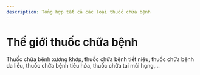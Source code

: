 ```yaml
---
description: Tổng hợp tất cả các loại thuốc chữa bệnh
---
```


# Thế giới thuốc chữa bệnh

Thuốc chữa bệnh xương khớp, thuốc chữa bệnh tiết niệu, thuốc chữa bệnh da liễu, thuốc chữa bệnh tiêu hóa, thuốc chữa tai mũi họng,...

